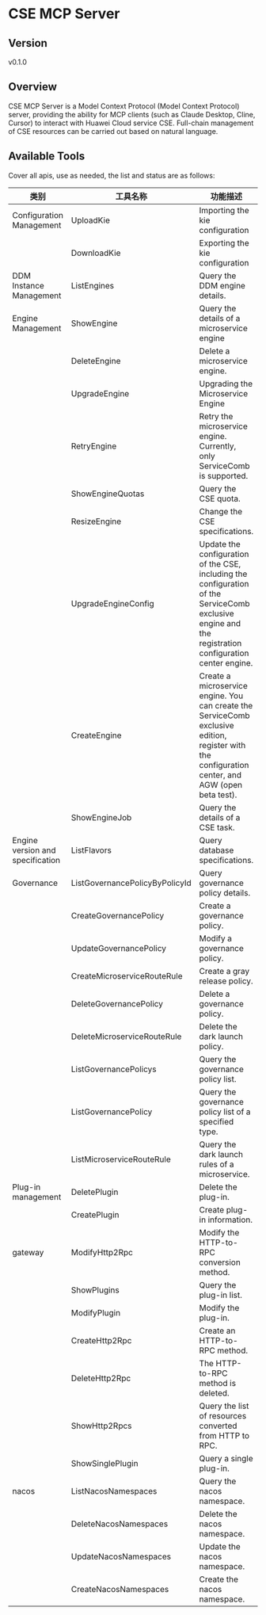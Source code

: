 # CSE MCP Server 


## Version
v0.1.0

## Overview

CSE MCP Server is a Model Context Protocol (Model Context Protocol) server, providing the ability for MCP clients (such as Claude Desktop, Cline, Cursor) to interact with Huawei Cloud service CSE. Full-chain management of CSE resources can be carried out based on natural language.

## Available Tools
Cover all apis, use as needed, the list and status are as follows:

| 类别 | 工具名称 | 功能描述 | 状态 |
| --- | --- | --- | --- |
| Configuration Management | UploadKie | Importing the kie configuration | To be tested |
|  | DownloadKie | Exporting the kie configuration | To be tested |
| DDM Instance Management | ListEngines | Query the DDM engine details. | To be tested |
| Engine Management | ShowEngine | Query the details of a microservice engine | To be tested |
|  | DeleteEngine | Delete a microservice engine. | To be tested |
|  | UpgradeEngine | Upgrading the Microservice Engine | To be tested |
|  | RetryEngine | Retry the microservice engine. Currently, only ServiceComb is supported. | To be tested |
|  | ShowEngineQuotas | Query the CSE quota. | To be tested |
|  | ResizeEngine | Change the CSE specifications. | To be tested |
|  | UpgradeEngineConfig | Update the configuration of the CSE, including the configuration of the ServiceComb exclusive engine and the registration configuration center engine. | To be tested |
|  | CreateEngine | Create a microservice engine. You can create the ServiceComb exclusive edition, register with the configuration center, and AGW (open beta test). | To be tested |
|  | ShowEngineJob | Query the details of a CSE task. | To be tested |
| Engine version and specification | ListFlavors | Query database specifications. | To be tested |
| Governance | ListGovernancePolicyByPolicyId | Query governance policy details. | To be tested |
|  | CreateGovernancePolicy | Create a governance policy. | To be tested |
|  | UpdateGovernancePolicy | Modify a governance policy. | To be tested |
|  | CreateMicroserviceRouteRule | Create a gray release policy. | To be tested |
|  | DeleteGovernancePolicy | Delete a governance policy. | To be tested |
|  | DeleteMicroserviceRouteRule | Delete the dark launch policy. | To be tested |
|  | ListGovernancePolicys | Query the governance policy list. | To be tested |
|  | ListGovernancePolicy | Query the governance policy list of a specified type. | To be tested |
|  | ListMicroserviceRouteRule | Query the dark launch rules of a microservice. | To be tested |
| Plug-in management | DeletePlugin | Delete the plug-in. | To be tested |
|  | CreatePlugin | Create plug-in information. | To be tested |
| gateway | ModifyHttp2Rpc | Modify the HTTP-to-RPC conversion method. | To be tested |
|  | ShowPlugins | Query the plug-in list. | To be tested |
|  | ModifyPlugin | Modify the plug-in. | To be tested |
|  | CreateHttp2Rpc | Create an HTTP-to-RPC method. | To be tested |
|  | DeleteHttp2Rpc | The HTTP-to-RPC method is deleted. | To be tested |
|  | ShowHttp2Rpcs | Query the list of resources converted from HTTP to RPC. | To be tested |
|  | ShowSinglePlugin | Query a single plug-in. | To be tested |
| nacos | ListNacosNamespaces | Query the nacos namespace. | To be tested |
|  | DeleteNacosNamespaces | Delete the nacos namespace. | To be tested |
|  | UpdateNacosNamespaces | Update the nacos namespace. | To be tested |
|  | CreateNacosNamespaces | Create the nacos namespace. | To be tested |

